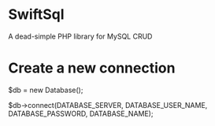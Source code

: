 # SwiftSql
A dead-simple PHP library for MySQL CRUD 

# Create a new connection
$db = new Database();

$db->connect(DATABASE_SERVER, DATABASE_USER_NAME, DATABASE_PASSWORD, DATABASE_NAME);
